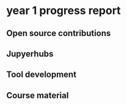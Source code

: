 # year 1 progress report

## Open source contributions

## Jupyerhubs


## Tool development


## Course material